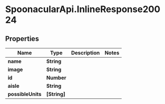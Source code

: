 # SpoonacularApi.InlineResponse20024

## Properties

Name | Type | Description | Notes
------------ | ------------- | ------------- | -------------
**name** | **String** |  | 
**image** | **String** |  | 
**id** | **Number** |  | 
**aisle** | **String** |  | 
**possibleUnits** | **[String]** |  | 



